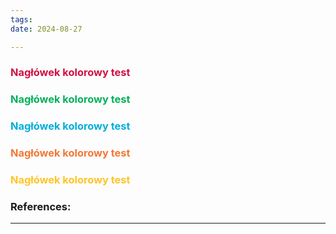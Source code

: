 ```yaml
--- 
tags: 
date: 2024-08-27

---
```


### <span style="color: #d11141;">Nagłówek kolorowy test</span>
### <span style="color: #00b159;">Nagłówek kolorowy test</span>
### <span style="color: #00aedb;">Nagłówek kolorowy test</span>
### <span style="color: #f37735">Nagłówek kolorowy test</span>

### <span style="color: #ffc425;">Nagłówek kolorowy test</span>


### References:


---



